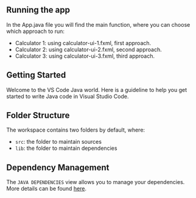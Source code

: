 ## Running the app

In the App.java file you will find the main function, where you can choose which approach to run:
  - Calculator 1: using calculator-ui-1.fxml, first approach.
  - Calculator 2: using calculator-ui-2.fxml, second approach.
  - Calculator 3: using calculator-ui-3.fxml, third approach.

## Getting Started

Welcome to the VS Code Java world. Here is a guideline to help you get started to write Java code in Visual Studio Code.

## Folder Structure

The workspace contains two folders by default, where:

- `src`: the folder to maintain sources
- `lib`: the folder to maintain dependencies

## Dependency Management

The `JAVA DEPENDENCIES` view allows you to manage your dependencies. More details can be found [here](https://github.com/microsoft/vscode-java-pack/blob/master/release-notes/v0.9.0.md#work-with-jar-files-directly).

